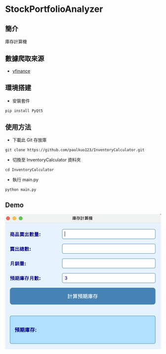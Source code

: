 # StockPortfolioAnalyzer

## 簡介
庫存計算機

## 數據爬取來源
* [yfinance](https://pypi.org/project/yfinance/)

## 環境搭建

* 安裝套件
```
pip install PyQt5
```

## 使用方法

* 下載此 Git 存放庫
```
git clone https://github.com/paulkuo123/InventoryCalculator.git
```
* 切換至 InventoryCalculator 資料夾
```
cd InventoryCalculator
```
* 執行 main.py
```
python main.py
```

## Demo

![image](images/demo.png)
